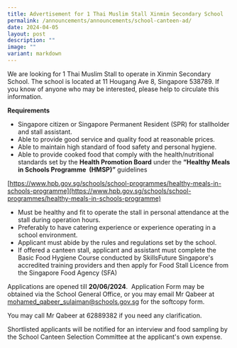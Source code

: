 ```yaml
---
title: Advertisement for 1 Thai Muslim Stall Xinmin Secondary School
permalink: /announcements/announcements/school-canteen-ad/
date: 2024-04-05
layout: post
description: ""
image: ""
variant: markdown
---
```

We are looking for 1 Thai Muslim Stall to operate in Xinmin Secondary School.  The school is located at 11 Hougang Ave 8, Singapore 538789.  If you know of anyone who may be interested, please help to circulate this information.

**Requirements**

*   Singapore citizen or Singapore Permanent Resident (SPR) for stallholder and stall assistant.
*   Able to provide good service and quality food at reasonable prices.
*   Able to maintain high standard of food safety and personal hygiene.
*   Able to provide cooked food that comply with the health/nutritional standards set by the **Health Promotion Board** under the **“Healthy Meals in Schools Programme  (HMSP)”** guidelines

[https://www.hpb.gov.sg/schools/school-programmes/healthy-meals-in-schools-programme](https://www.hpb.gov.sg/schools/school-programmes/healthy-meals-in-schools-programme)

*   Must be healthy and fit to operate the stall in personal attendance at the stall during operation hours.
*   Preferably to have catering experience or experience operating in a school environment.
*   Applicant must abide by the rules and regulations set by the school.
*   If offered a canteen stall, applicant and assistant must complete the Basic Food Hygiene Course conducted by SkillsFuture Singapore's accredited training providers and then apply for Food Stall Licence from the Singapore Food Agency (SFA)

Applications are opened till **20/06/2024**.  Application Form may be obtained via the School General Office, or you may email Mr Qabeer at [mohamed\_qabeer\_sulaiman@schools.gov.sg](mailto:mohamed_qabeer_sulaiman@schools.gov.sg) for the softcopy form.

You may call Mr Qabeer at 62889382 if you need any clarification.

Shortlisted applicants will be notified for an interview and food sampling by the School Canteen Selection Committee at the applicant's own expense.